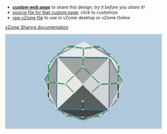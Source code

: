 
 - [***custom web page***][post] to share this design; *try it before you share it!*
 - [source file for that custom page][source]; click to customize
 - [raw vZome file][raw] to use in vZome desktop or vZome Online

[vZome Sharing documentation](https://vzome.github.io/vzome/sharing.html#how-it-works)

![Image](<Tetrakis-Hexahedron 2.png>)


[post]: <https://John-Kostick.github.io/vzome-sharing/2021/12/20/Tetrakis-Hexahedron 2-13-07-53.html>
[source]: <https://github.com/John-Kostick/vzome-sharing/edit/main/_posts/2021-12-20-Tetrakis-Hexahedron 2-13-07-53.md>
[raw]: <https://raw.githubusercontent.com/John-Kostick/vzome-sharing/main/2021/12/20/13-07-53-Tetrakis-Hexahedron 2/Tetrakis-Hexahedron 2.vZome>